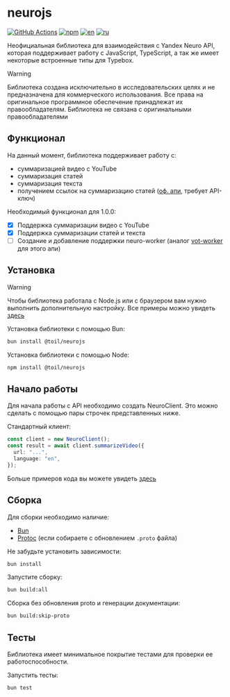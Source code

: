 # neurojs

[![GitHub Actions](https://github.com/FOSWLY/neurojs/actions/workflows/build.yml/badge.svg)](https://github.com/FOSWLY/neurojs/actions/workflows/build.yml)
[![npm](https://img.shields.io/bundlejs/size/@toil/neurojs)](https://www.npmjs.com/package/@toil/neurojs)
[![en](https://img.shields.io/badge/lang-English%20%F0%9F%87%AC%F0%9F%87%A7-white)](README.md)
[![ru](https://img.shields.io/badge/%D1%8F%D0%B7%D1%8B%D0%BA-%D0%A0%D1%83%D1%81%D1%81%D0%BA%D0%B8%D0%B9%20%F0%9F%87%B7%F0%9F%87%BA-white)](README-RU.md)

Неофициальная библиотека для взаимодействия с Yandex Neuro API, которая поддерживает работу с JavaScript, TypeScript, а так же имеет некоторые встроенные типы для Typebox.

> [!WARNING]
> Библиотека создана исключительно в исследовательских целях и не предназначена для коммерческого использования. Все права на оригинальное программное обеспечение принадлежат их правообладателям. Библиотека не связана с оригинальными правообладателями

## Функционал

На данный момент, библиотека поддерживает работу с:

- суммаризацией видео с YouTube
- суммаризация статей
- суммаризация текста
- получением ссылок на суммаризацию статей ([оф. апи](https://300.ya.ru/), требует API-ключ)

<!-- Библиотека поддерживает работу с [воркер-серверами](https://github.com/FOSWLY/neuro-worker), для этого необходимо создать клиент `NeuroWorkerClient` и указать домен воркер-сервера, например `neuro-worker.toil.cc`. -->

Необходимый функционал для 1.0.0:

- [x] Поддержка суммаризации видео с YouTube
- [x] Поддержка суммаризации статей и текста
- [ ] Создание и добавление поддержки neuro-worker (аналог [vot-worker](https://github.com/FOSWLY/vot-worker) для этого апи)

## Установка

> [!WARNING]
> Чтобы библиотека работала с Node.js или с браузером вам нужно выполнить дополнительную настройку. Все примеры можно увидеть [здесь](https://github.com/FOSWLY/neurojs/tree/master/examples)

Установка библиотеки с помощью Bun:

```bash
bun install @toil/neurojs
```

Установка библиотеки с помощью Node:

```bash
npm install @toil/neurojs
```

## Начало работы

Для начала работы с API необходимо создать NeuroClient. Это можно сделать с помощью пары строчек представленных ниже.

Стандартный клиент:

```ts
const client = new NeuroClient();
const result = await client.summarizeVideo({
  url: "...",
  language: "en",
});
```

<!--
Проксирование через [vot-worker](https://github.com/FOSWLY/vot-worker):

```ts
const client = new VOTWorkerClient({
  host: "vot-worker.toil.cc",
});
``` -->

Больше примеров кода вы можете увидеть [здесь](https://github.com/FOSWLY/neurojs/tree/master/examples)

## Сборка

Для сборки необходимо наличие:

- [Bun](https://bun.sh/)
- [Protoc](https://github.com/protocolbuffers/protobuf/releases) (если собираете с обновлением `.proto` файла)

Не забудьте установить зависимости:

```bash
bun install
```

Запустите сборку:

```bash
bun build:all
```

Сборка без обновления proto и генерации документации:

```bash
bun build:skip-proto
```

## Тесты

Библиотека имеет минимальное покрытие тестами для проверки ее работоспособности.

Запустить тесты:

```bash
bun test
```
